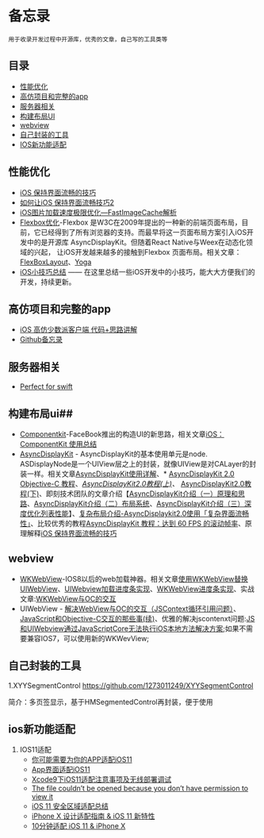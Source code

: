 ﻿# 备忘录
    用于收录开发过程中开源库，优秀的文章，自己写的工具类等
## 目录 ##

- [性能优化](#性能优化)
- [高仿项目和完整的app](#高仿项目和完整的app)
- [服务器相关](#服务器相关)
- [构建布局UI](#构建布局ui)
- [webview](#webview)
- [自己封装的工具](#自己封装的工具)
- [IOS新功能适配](#ios新功能适配)

## 性能优化 ##
 - [iOS 保持界面流畅的技巧][1]
 - [如何让iOS 保持界面流畅技巧2][2]
 - [iOS图片加载速度极限优化—FastImageCache解析][3]
 - [Flexbox优化][4]-Flexbox     是W3C在2009年提出的一种新的前端页面布局，目前，它已经得到了所有浏览器的支持。而最早将这一页面布局方案引入iOS开发中的是开源库 AsyncDisplayKit。但随着React Native与Weex在动态化领域的兴起， 让iOS开发越来越多的接触到Flexbox 页面布局。相关文章：[FlexBoxLayout][5]、[Yoga][6]
 - [iOS小技巧总结][7] —— 在这里总结一些iOS开发中的小技巧，能大大方便我们的开发，持续更新。

## 高仿项目和完整的app ##

- [iOS 高仿少数派客户端 代码+思路讲解][8]
- [Github备忘录][9]

## 服务器相关 ##

- [Perfect for swift][10]

## 构建布局ui##

 - [Componentkit][11]-FaceBook推出的构造UI的新思路，相关文章[iOS：ComponentKit 使用总结][12]
 - [AsyncDisplayKit][13] - AsyncDisplayKit的基本使用单元是node. ASDisplayNode是一个UIView层之上的封装，就像UIView是对CALayer的封装一样。相关文章[AsyncDisplayKit使用详解][14]、* [AsyncDisplayKit 2.0 Objective-C 教程][15]、*[AsyncDisplayKit2.0教程(上)][16]、* [AsyncDisplayKit2.0教程(下)][17]、即刻技术团队的文章介绍【[AsyncDisplayKit介绍（一）原理和思路][18]、[AsyncDisplayKit介绍（二）布局系统][19]、[AsyncDisplayKit介绍（三）深度优化列表性能][20]】、[复杂布局介绍-AsyncDisplaykit2.0使用「复杂界面流畅性」][21]、比较优秀的教程[AsyncDisplayKit 教程：达到 60 FPS 的滚动帧率][22]、原理解释[iOS 保持界面流畅的技巧][23]

## webview ##

 - [WKWebView][24]-IOS8以后的web加载神器。相关文章[使用WKWebView替换UIWebView][25]、[UIWebview加载进度条实现][26]、[WKWebView进度条实现][27]、实战文章:[WKWebView与OC的交互][28]
 - UIWebView - [解决WebView与OC的交互（JSContext循环引用问题）][29]、[JavaScript和Objective-C交互的那些事(续)][30]、优雅的解决jscontenxt问题:[JS和UIWebview通过JavaScriptCore无法执行iOS本地方法解决方案][31];如果不需要兼容IOS7，可以使用新的WKWevView;


## 自己封装的工具 ##

1.XYYSegmentControl https://github.com/1273011249/XYYSegmentControl

简介：多页签显示，基于HMSegmentedControl再封装，便于使用

## ios新功能适配 ##

 1. IOS11适配
    - [你可能需要为你的APP适配iOS11][32]
    - [App界面适配iOS11][33]
    - [Xcode9下iOS11适配注意事项及无线部署调试][34]
    - [The file couldn’t be opened because you don’t have permission to view it][35]  
    - [iOS 11 安全区域适配总结][36]
    - [iPhone X 设计适配指南 & iOS 11 新特性][37]
    - [10分钟适配 iOS 11 & iPhone X][38]


  [1]: https://blog.ibireme.com/2015/11/12/smooth_user_interfaces_for_ios/
  [2]: http://www.cnblogs.com/ioriwellings/p/5011993.html
  [3]: http://blog.cnbang.net/tech/2578/
  [4]: http://www.cocoachina.com/ios/20170314/18878.html
  [5]: https://github.com/LPD-iOS/FlexBoxLayout
  [6]: https://github.com/facebook/yoga
  [7]: http://www.jianshu.com/p/4523eafb4cd4
  [8]: http://www.jianshu.com/p/1265eea814c6
  [9]: http://www.jianshu.com/p/5c16f21a74de
  [10]: https://github.com/PerfectlySoft/Perfect
  [11]: https://github.com/facebook/componentkit
  [12]: https://segmentfault.com/a/1190000002706612
  [13]: https://github.com/facebookarchive/AsyncDisplayKit
  [14]: http://www.jianshu.com/p/a6105e22d394
  [15]: http://blog.csdn.net/kmyhy/article/details/55656939
  [16]: http://blog.csdn.net/kmyhy/article/details/54632659
  [17]: http://blog.csdn.net/kmyhy/article/details/54846322
  [18]: https://zhuanlan.zhihu.com/p/25371361
  [19]: https://zhuanlan.zhihu.com/p/26283742
  [20]: https://zhuanlan.zhihu.com/p/29537687
  [21]: http://www.jianshu.com/p/afc69cd9e824
  [22]: http://www.cocoachina.com/swift/20141124/10298.html
  [23]: https://blog.ibireme.com/2015/11/12/smooth_user_interfaces_for_ios/
  [24]: https://github.com/XFIOSXiaoFeng/WKWebView
  [25]: http://www.jianshu.com/p/6ba2507445e4
  [26]: http://www.cnblogs.com/yajunLi/p/6292507.html
  [27]: http://www.jianshu.com/p/b32b9fb6cb0a
  [28]: http://www.jianshu.com/p/d8a8913d7e8e
  [29]: http://www.jianshu.com/p/94bd66874dba
  [30]: http://www.jianshu.com/p/939db6215436
  [31]: https://galileioo.github.io/posts/UIWebview-JS.html
  [32]: http://www.jianshu.com/p/370d82ba3939
  [33]: http://www.jianshu.com/p/352f101d6df1
  [34]: http://shizhifang886.blog.163.com/blog/static/30585110201482912125657/
  [35]: http://shizhifang886.blog.163.com/blog/static/30585110201482912125657/
  [36]: http://www.jianshu.com/p/efbc8619d56b
  [37]: https://mp.weixin.qq.com/s/7kM8Qiha7np6_QWfduxD-A
  [38]: http://www.cocoachina.com/ios/20170925/20642.html